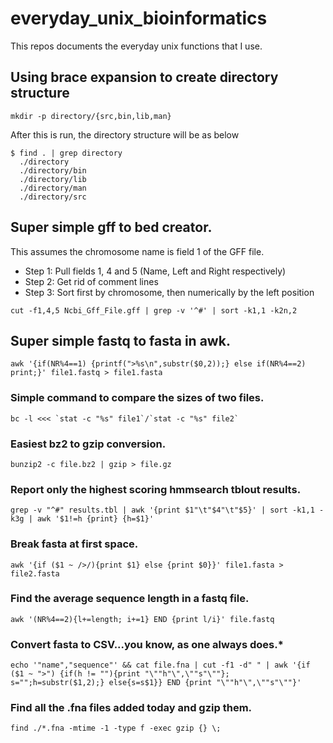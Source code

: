 everyday_unix_bioinformatics
============================
This repos documents the everyday unix functions that I use.

## **Using brace expansion to create directory structure**
``` shell
mkdir -p directory/{src,bin,lib,man}
```
After this is run, the directory structure will be as below
``` shell
$ find . | grep directory
  ./directory
  ./directory/bin
  ./directory/lib
  ./directory/man
  ./directory/src
```

## **Super simple gff to bed creator.**
This assumes the chromosome name is field 1 of the GFF file.
* Step 1: Pull fields 1, 4 and 5 (Name, Left and Right respectively)
* Step 2: Get rid of comment lines
* Step 3: Sort first by chromosome, then numerically by the left position
``` shell
cut -f1,4,5 Ncbi_Gff_File.gff | grep -v '^#' | sort -k1,1 -k2n,2
```

## **Super simple fastq to fasta in awk.**
``` shell
awk '{if(NR%4==1) {printf(">%s\n",substr($0,2));} else if(NR%4==2) print;}' file1.fastq > file1.fasta
```

### **Simple command to compare the sizes of two files.**
``` shell
bc -l <<< `stat -c "%s" file1`/`stat -c "%s" file2`
```

### **Easiest bz2 to gzip conversion.**
``` shell
bunzip2 -c file.bz2 | gzip > file.gz
```

### **Report only the highest scoring hmmsearch tblout results.**
``` shell
grep -v "^#" results.tbl | awk '{print $1"\t"$4"\t"$5}' | sort -k1,1 -k3g | awk '$1!=h {print} {h=$1}'
```

### **Break fasta at first space.**
``` shell
awk '{if ($1 ~ />/){print $1} else {print $0}}' file1.fasta > file2.fasta
```

### **Find the average sequence length in a fastq file.**
```
awk '(NR%4==2){l+=length; i+=1} END {print l/i}' file.fastq
```

### **Convert fasta to CSV...you know, as one always does.***
```
echo '"name","sequence"' && cat file.fna | cut -f1 -d" " | awk '{if ($1 ~ ">") {if(h != ""){print "\""h"\",\""s"\""}; s="";h=substr($1,2);} else{s=s$1}} END {print "\""h"\",\""s"\""}'
```

### **Find all the .fna files added today and gzip them.**
```
find ./*.fna -mtime -1 -type f -exec gzip {} \;
```
